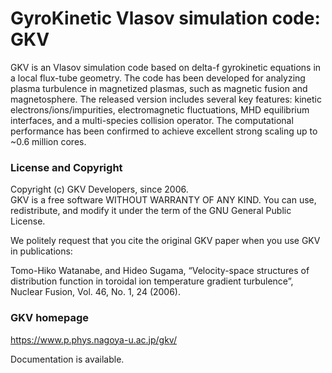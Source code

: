 # GyroKinetic Vlasov simulation code: GKV

GKV is an Vlasov simulation code based on delta-f gyrokinetic equations in a local flux-tube geometry. The code has been developed for analyzing plasma turbulence in magnetized plasmas, such as magnetic fusion and magnetosphere. The released version includes several key features: kinetic electrons/ions/impurities, electromagnetic fluctuations, MHD equilibrium interfaces, and a multi-species collision operator. The computational performance has been confirmed to achieve excellent strong scaling up to ~0.6 million cores.



### License and Copyright
Copyright (c) GKV Developers, since 2006.  
GKV is a free software WITHOUT WARRANTY OF ANY KIND. You can use, redistribute, and modify it under the term of the GNU General Public License.

We politely request that you cite the original GKV paper when you use GKV in publications:

Tomo-Hiko Watanabe, and Hideo Sugama, “Velocity-space structures of distribution function in toroidal ion temperature gradient turbulence”, Nuclear Fusion, Vol. 46, No. 1, 24 (2006).



### GKV homepage
https://www.p.phys.nagoya-u.ac.jp/gkv/

Documentation is available.
